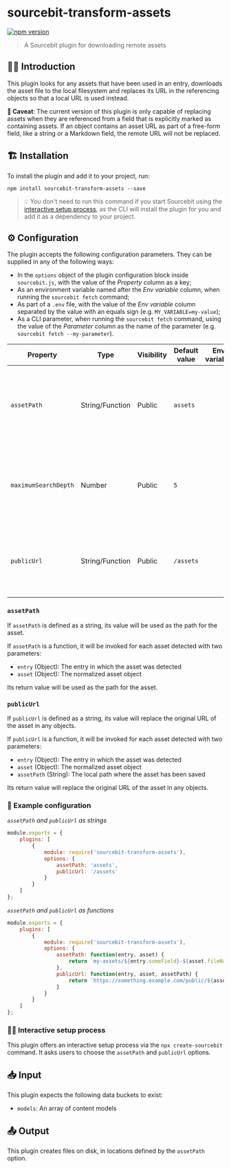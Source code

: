 # sourcebit-transform-assets

[![npm version](https://badge.fury.io/js/sourcebit-transform-assets.svg)](https://badge.fury.io/js/sourcebit-transform-assets)

> A Sourcebit plugin for downloading remote assets

## 👩‍🏫 Introduction

This plugin looks for any assets that have been used in an entry, downloads the asset file to the local filesystem and replaces its URL in the referencing objects so that a local URL is used instead.

**🚨 Caveat**: The current version of this plugin is only capable of replacing assets when they are referenced from a field that is explicitly marked as containing assets. If an object contains an asset URL as part of a free-form field, like a string or a Markdown field, the remote URL will not be replaced.

## 🏗 Installation

To install the plugin and add it to your project, run:

```
npm install sourcebit-transform-assets --save
```

> 💡 You don't need to run this command if you start Sourcebit using the [interactive setup process](#%EF%B8%8F-interactive-setup-process), as the CLI will install the plugin for you and add it as a dependency to your project.

## ⚙️ Configuration

The plugin accepts the following configuration parameters. They can be supplied in any of the following ways:

-   In the `options` object of the plugin configuration block inside `sourcebit.js`, with the value of the _Property_ column as a key;
-   As an environment variable named after the _Env variable_ column, when running the `sourcebit fetch` command;
-   As part of a `.env` file, with the value of the _Env variable_ column separated by the value with an equals sign (e.g. `MY_VARIABLE=my-value`);
-   As a CLI parameter, when running the `sourcebit fetch` command, using the value of the _Parameter_ column as the name of the parameter (e.g. `sourcebit fetch --my-parameter`).

| Property             | Type            | Visibility | Default value | Env variable | Parameter | Description                                                                                       |
| -------------------- | --------------- | ---------- | ------------- | ------------ | --------- | ------------------------------------------------------------------------------------------------- |
| `assetPath`          | String/Function | Public     | `assets`      |              |           | A function that determines the full path for each asset detected (see [`assetPath`](#assetpath)). |
| `maximumSearchDepth` | Number          | Public     | `5`           |              |           | When recursively finding asset URLs in nested object, the plugin will stop at this depth.         |
| `publicUrl`          | String/Function | Public     | `/assets`     |              |           | A function that determines the public URL for each asset (see [`publicUrl`](#publicUrl)).         |

### `assetPath`

If `assetPath` is defined as a string, its value will be used as the path for the asset.

If `assetPath` is a function, it will be invoked for each asset detected with two parameters:

-   `entry` (Object): The entry in which the asset was detected
-   `asset` (Object): The normalized asset object

Its return value will be used as the path for the asset.

### `publicUrl`

If `publicUrl` is defined as a string, its value will replace the original URL of the asset in any objects.

If `publicUrl` is a function, it will be invoked for each asset detected with two parameters:

-   `entry` (Object): The entry in which the asset was detected
-   `asset` (Object): The normalized asset object
-   `assetPath` (String): The local path where the asset has been saved

Its return value will replace the original URL of the asset in any objects.

### 👀 Example configuration

_`assetPath` and `publicUrl` as strings_

```js
module.exports = {
    plugins: [
        {
            module: require('sourcebit-transform-assets'),
            options: {
                assetPath: 'assets',
                publicUrl: '/assets'
            }
        }
    ]
};
```

_`assetPath` and `publicUrl` as functions_

```js
module.exports = {
    plugins: [
        {
            module: require('sourcebit-transform-assets'),
            options: {
                assetPath: function(entry, asset) {
                    return `my-assets/${entry.someField}-${asset.fileName}`;
                },
                publicUrl: function(entry, asset, assetPath) {
                    return `https://something.example.com/public/${assetPath}`;
                }
            }
        }
    ]
};
```

### 🧞‍♂️ Interactive setup process

This plugin offers an interactive setup process via the `npx create-sourcebit` command. It asks users to choose the `assetPath` and `publicUrl` options.

## 📥 Input

This plugin expects the following data buckets to exist:

-   `models`: An array of content models

## 📤 Output

This plugin creates files on disk, in locations defined by the `assetPath` option.
